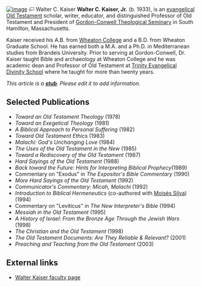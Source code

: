 [![image](images/8/85/Kaiser.jpg)](http://www.theopedia.com/File:Kaiser.jpg)
[![image](data:image/png;base64,iVBORw0KGgoAAAANSUhEUgAAAA8AAAALCAAAAACFLIiAAAAAAnRSTlMA/1uRIrUAAABPSURBVAjXY/j///+5vXDwjAHIr26ZAgXZe8H8a/+hoIcw/9nevdVL9+79DuPvzQYZFPUezu8BMZLXgkExnD8HAu6hqv//n+HZVjD4DuUDAKlChD3fj6aPAAAAAElFTkSuQmCC)](http://www.theopedia.com/File:Kaiser.jpg "Enlarge")
Walter C. Kaiser
**Walter C. Kaiser, Jr.** (b. 1933), is an
[evangelical](Evangelical "Evangelical")
[Old Testament](Old_Testament "Old Testament") scholar, writer,
educator, and distinguished Professor of Old Testament and
President of
[Gordon-Conwell Theological Seminary](Gordon-Conwell_Theological_Seminary "Gordon-Conwell Theological Seminary")
in South Hamilton, Massachusetts.

Kaiser received his A.B. from
[Wheaton College](Wheaton_College "Wheaton College") and a B.D.
from Wheaton Graduate School. He has earned both a M.A. and a Ph.D.
in Mediterranean studies from Brandeis University. Prior to serving
at Gordon-Conwell, Dr. Kaiser taught Bible and archaeology at
Wheaton College and he was academic dean and Professor of Old
Testament at
[Trinity Evangelical Divinity School](Trinity_Evangelical_Divinity_School "Trinity Evangelical Divinity School")
where he taught for more than twenty years.

*This article is a **[stub](http://www.theopedia.com/Category:Theopedia_stubs "Category:Theopedia stubs")**. Please edit it to add information.*
## Selected Publications

-   *Toward an Old Testament Theology* (1978)
-   *Toward an Exegetical Theology* (1981)
-   *A Biblical Approach to Personal Suffering* (1982)
-   *Toward Old Testament Ethics* (1983)
-   *Malachi: God's Unchanging Love* (1984)
-   *The Uses of the Old Testament in the New* (1985)
-   *Toward a Rediscovery of the Old Testament* (1987)
-   *Hard Sayings of the Old Testament* (1988)
-   *Back toward the Future: Hints for Interpreting Biblical Prophecy*(1989)
-   Commentary on "Exodus" in *The Expositor's Bible Commentary*
    (1990)
-   *More Hard Sayings of the Old Testament* (1992)
-   *Communicator's Commentary: Micah, Malachi* (1992)
-   *Introduction to Biblical Hermeneutics* (co-authored with
    [Moisés Silva](Moisés_Silva "Moisés Silva")) (1994)
-   Commentary on "Leviticus" in *The New Interpreter's Bible*
    (1994)
-   *Messiah in the Old Testament* (1995)
-   *A History of Israel: From the Bronze Age Through the Jewish Wars*
    (1998)
-   *The Christian and the Old Testament* (1998)
-   *The Old Testament Documents: Are They Reliable & Relevant?*
    (2001)
-   *Preaching and Teaching from the Old Testament* (2003)

## External links

-   [Walter Kaiser faculty page](http://www.gordonconwell.edu/faculty/kaiser.php)



